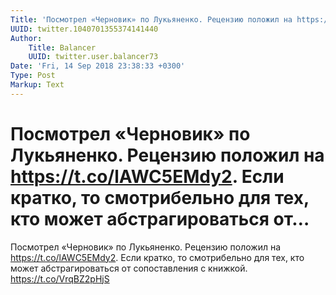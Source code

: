 ```yaml
---
Title: 'Посмотрел «Черновик» по Лукьяненко. Рецензию положил на https://t.co/lAWC5EMdy2. Если кратко, то смотрибельно для тех, кто может абстрагироваться от…'
UUID: twitter.1040701355374141440
Author:
    Title: Balancer
    UUID: twitter.user.balancer73
Date: 'Fri, 14 Sep 2018 23:38:33 +0300'
Type: Post
Markup: Text
---
```


# Посмотрел «Черновик» по Лукьяненко. Рецензию положил на https://t.co/lAWC5EMdy2. Если кратко, то смотрибельно для тех, кто может абстрагироваться от…

Посмотрел «Черновик» по Лукьяненко. Рецензию положил на
https://t.co/lAWC5EMdy2. Если кратко, то смотрибельно для
тех, кто может абстрагироваться от сопоставления с книжкой.
https://t.co/VrqBZ2pHjS